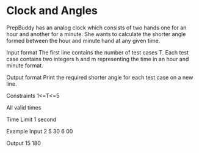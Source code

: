 # Clock and Angles
PrepBuddy has an analog clock which consists of two hands one for an hour and another for a minute. She wants to calculate the shorter angle formed between the hour and minute hand at any given time.

Input format
The first line contains the number of test cases T. Each test case contains two integers h and m representing the time in an hour and minute format.

Output format
Print the required shorter angle for each test case on a new line.

Constraints
1<=T<=5

All valid times

Time Limit
1 second

Example
Input
2
5
30
6 00

Output
15
180

